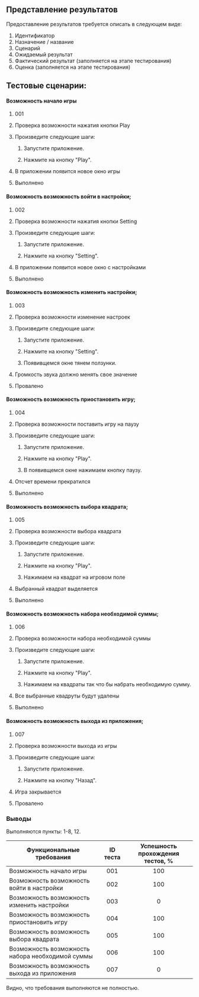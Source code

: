 ## Представление результатов

Предоставление результатов требуется описать в следующем виде:

1. Идентификатор
2. Назначение / название
3. Сценарий
4. Ожидаемый результат
5. Фактический результат (заполняется на этапе тестирования)
6. Оценка (заполняется на этапе тестирования)

## Тестовые сценарии:


#### Возможность начало игры

1. 001

2. Проверка возможности нажатия кнопки Play

3. Произведите следующие шаги:

   1. Запустите приложение.

   2. Нажмите на кнопку "Play".

4. В приложении появится новое окно игры

5. Выполнено

#### Возможность возможность войти в настройки;

1. 002
2. Проверка возможности нажатия кнопки Setting

3. Произведите следующие шаги:

   1. Запустите приложение.

   2. Нажмите на кнопку "Setting".

4. В приложении появится новое окно c настройками

5. Выполнено

#### Возможность возможность изменить настройки;

1. 003
2. Проверка возможности изменение настроек

3. Произведите следующие шаги:

   1. Запустите приложение.

   2. Нажмите на кнопку "Setting".
   
   3. Появивщемся окне тянем ползунки.

4. Громкость звука должно менять свое значение

5. Провалено

#### Возможность возможность приостановить игру;

1. 004
2. Проверка возможности поставить игру на паузу

3. Произведите следующие шаги:

   1. Запустите приложение.

   2. Нажмите на кнопку "Play".
   
   3. В появивщемся окне нажимаем кнопку паузу.

4. Отсчет времени прекратился

5. Выполнено

#### Возможность возможность выбора квадрата;

1. 005
2. Проверка возможности выбора квадрата

3. Произведите следующие шаги:

   1. Запустите приложение.

   2. Нажмите на кнопку "Play".
   
   3. Нажимаем на квадрат на игровом поле

4. Выбранный квадрат выделяется

5. Выполнено

#### Возможность возможность набора необходимой суммы;

1. 006
2. Проверка возможности набора необходимой суммы

3. Произведите следующие шаги:

   1. Запустите приложение.

   2. Нажмите на кнопку "Play".
   
   3. Нажимаем на квадраты так что бы набрать необходимую сумму.
   
4. Все выбранные квадруты будут удалены

5. Выполнено

#### Возможность возможность выхода из приложения;

1. 007
2. Проверка возможности выхода из игры

3. Произведите следующие шаги:

   1. Запустите приложение.

   2. Нажмите на кнопку "Назад".
   
4. Игра закрывается

5. Провалено

### Выводы

Выполняются пункты: 1-8, 12.

| Функциональные требования                | ID теста | Успешность прохождения тестов, % |
| ---------------------------------------- | :------: | :------------------------------: |
| Возможность начало игры |   001    |               100                |
| Возможность возможность войти в настройки |   002   |                100                 |
| Возможность возможность изменить настройки |    003    |                0                 |
| Возможность возможность приостановить игру |   004    |               100                |
| Возможность возможность выбора квадрата       |   005    |               100                |
| Возможность возможность набора необходимой суммы   |    006    |               100                |
| Возможность возможность выхода из приложения   |    007    |               0                |

Видно, что требования выполняются не полностью.
